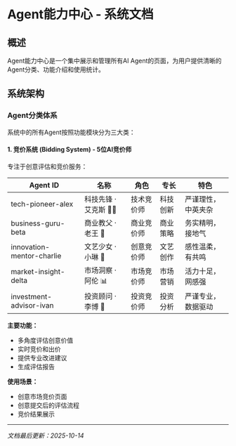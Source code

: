 # Agent能力中心 - 系统文档

## 概述

Agent能力中心是一个集中展示和管理所有AI Agent的页面，为用户提供清晰的Agent分类、功能介绍和使用统计。

## 系统架构

### Agent分类体系

系统中的所有Agent按照功能模块分为三大类：

#### 1. 竞价系统 (Bidding System) - 5位AI竞价师

专注于创意评估和竞价服务：

| Agent ID | 名称 | 角色 | 专长 | 特色 |
|----------|------|------|------|------|
| tech-pioneer-alex | 科技先锋 · 艾克斯 👨‍💻 | 技术竞价师 | 科技创新 | 严谨理性，中英夹杂 |
| business-guru-beta | 商业教父 · 老王 👴 | 商业竞价师 | 商业策略 | 务实精明，接地气 |
| innovation-mentor-charlie | 文艺少女 · 小琳 👧 | 创意竞价师 | 文艺创作 | 感性温柔，有共鸣 |
| market-insight-delta | 市场洞察 · 阿伦 📊 | 市场竞价师 | 市场营销 | 活力十足，网感强 |
| investment-advisor-ivan | 投资顾问 · 李博 🎯 | 投资竞价师 | 投资分析 | 严谨专业，数据驱动 |

**主要功能：**
- 多角度评估创意价值
- 实时竞价和出价
- 提供专业改进建议
- 生成评估报告

**使用场景：**
- 创意市场竞价页面
- 创意提交后的评估流程
- 竞价结果展示

---

*文档最后更新：2025-10-14*
